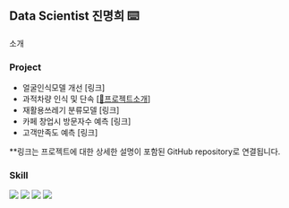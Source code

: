 
## Data Scientist 진명희 ⌨️

소개

### Project
- 얼굴인식모델 개선 [링크]
- 과적차량 인식 및 단속 [[🔗프로젝트소개](https://github.com/jinmyeonghee/Overload-vehicle-detection)]
- 재활용쓰레기 분류모델 [링크]
- 카페 창업시 방문자수 예측 [링크]
- 고객만족도 예측 [링크]
  
**링크는 프로젝트에 대한 상세한 설명이 포함된 GitHub repository로 연결됩니다.

### Skill
<img src="https://img.shields.io/badge/python-3776AB?style=flat&logo=python&logoColor=white"/> <img src="https://img.shields.io/badge/postgresql-4169E1?style=flat&logo=postgresql&logoColor=white"/> <img src="https://img.shields.io/badge/selenium-43B02A?style=flat&logo=selenium&logoColor=white"/> <img src="https://img.shields.io/badge/metabase-509EE3?style=flat&logo=metabase&logoColor=white"/>





